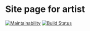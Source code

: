# Site page for artist

[![Maintainability](https://api.codeclimate.com/v1/badges/db5f3fb2866d58b422f0/maintainability)](https://codeclimate.com/github/adypr/landing/maintainability)
[![Build Status](https://travis-ci.org/adypr/landing.svg?branch=master)](https://travis-ci.org/adypr/landing)